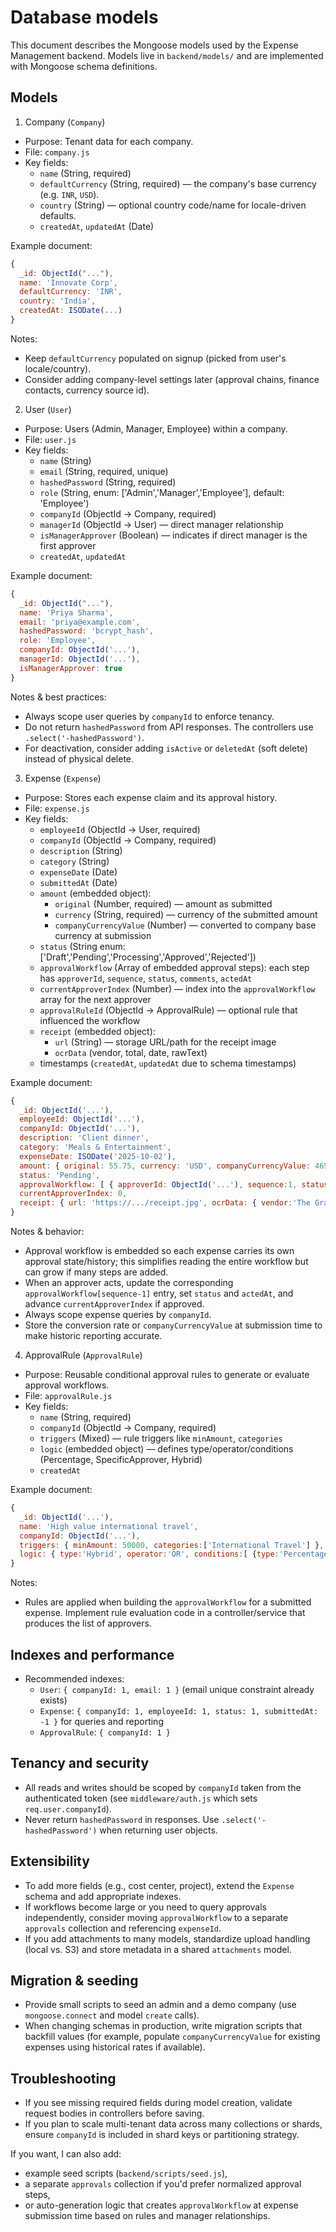 # Database models

This document describes the Mongoose models used by the Expense Management backend. Models live in `backend/models/` and are implemented with Mongoose schema definitions.

## Models

1. Company (`Company`)

- Purpose: Tenant data for each company.
- File: `company.js`
- Key fields:
  - `name` (String, required)
  - `defaultCurrency` (String, required) — the company's base currency (e.g. `INR`, `USD`).
  - `country` (String) — optional country code/name for locale-driven defaults.
  - `createdAt`, `updatedAt` (Date)

Example document:

```js
{
  _id: ObjectId("..."),
  name: 'Innovate Corp',
  defaultCurrency: 'INR',
  country: 'India',
  createdAt: ISODate(...)
}
```

Notes:

- Keep `defaultCurrency` populated on signup (picked from user's locale/country).
- Consider adding company-level settings later (approval chains, finance contacts, currency source id).

2. User (`User`)

- Purpose: Users (Admin, Manager, Employee) within a company.
- File: `user.js`
- Key fields:
  - `name` (String)
  - `email` (String, required, unique)
  - `hashedPassword` (String, required)
  - `role` (String, enum: ['Admin','Manager','Employee'], default: 'Employee')
  - `companyId` (ObjectId -> Company, required)
  - `managerId` (ObjectId -> User) — direct manager relationship
  - `isManagerApprover` (Boolean) — indicates if direct manager is the first approver
  - `createdAt`, `updatedAt`

Example document:

```js
{
  _id: ObjectId("..."),
  name: 'Priya Sharma',
  email: 'priya@example.com',
  hashedPassword: 'bcrypt_hash',
  role: 'Employee',
  companyId: ObjectId('...'),
  managerId: ObjectId('...'),
  isManagerApprover: true
}
```

Notes & best practices:

- Always scope user queries by `companyId` to enforce tenancy.
- Do not return `hashedPassword` from API responses. The controllers use `.select('-hashedPassword')`.
- For deactivation, consider adding `isActive` or `deletedAt` (soft delete) instead of physical delete.

3. Expense (`Expense`)

- Purpose: Stores each expense claim and its approval history.
- File: `expense.js`
- Key fields:
  - `employeeId` (ObjectId -> User, required)
  - `companyId` (ObjectId -> Company, required)
  - `description` (String)
  - `category` (String)
  - `expenseDate` (Date)
  - `submittedAt` (Date)
  - `amount` (embedded object):
    - `original` (Number, required) — amount as submitted
    - `currency` (String, required) — currency of the submitted amount
    - `companyCurrencyValue` (Number) — converted to company base currency at submission
  - `status` (String enum: ['Draft','Pending','Processing','Approved','Rejected'])
  - `approvalWorkflow` (Array of embedded approval steps): each step has `approverId`, `sequence`, `status`, `comments`, `actedAt`
  - `currentApproverIndex` (Number) — index into the `approvalWorkflow` array for the next approver
  - `approvalRuleId` (ObjectId -> ApprovalRule) — optional rule that influenced the workflow
  - `receipt` (embedded object):
    - `url` (String) — storage URL/path for the receipt image
    - `ocrData` (vendor, total, date, rawText)
  - timestamps (`createdAt`, `updatedAt` due to schema timestamps)

Example document:

```js
{
  _id: ObjectId('...'),
  employeeId: ObjectId('...'),
  companyId: ObjectId('...'),
  description: 'Client dinner',
  category: 'Meals & Entertainment',
  expenseDate: ISODate('2025-10-02'),
  amount: { original: 55.75, currency: 'USD', companyCurrencyValue: 4650.50 },
  status: 'Pending',
  approvalWorkflow: [ { approverId: ObjectId('...'), sequence:1, status:'Pending' } ],
  currentApproverIndex: 0,
  receipt: { url: 'https://.../receipt.jpg', ocrData: { vendor:'The Grand', total:55.75, date:'2025-10-02' } }
}
```

Notes & behavior:

- Approval workflow is embedded so each expense carries its own approval state/history; this simplifies reading the entire workflow but can grow if many steps are added.
- When an approver acts, update the corresponding `approvalWorkflow[sequence-1]` entry, set `status` and `actedAt`, and advance `currentApproverIndex` if approved.
- Always scope expense queries by `companyId`.
- Store the conversion rate or `companyCurrencyValue` at submission time to make historic reporting accurate.

4. ApprovalRule (`ApprovalRule`)

- Purpose: Reusable conditional approval rules to generate or evaluate approval workflows.
- File: `approvalRule.js`
- Key fields:
  - `name` (String, required)
  - `companyId` (ObjectId -> Company, required)
  - `triggers` (Mixed) — rule triggers like `minAmount`, `categories`
  - `logic` (embedded object) — defines type/operator/conditions (Percentage, SpecificApprover, Hybrid)
  - `createdAt`

Example document:

```js
{
  _id: ObjectId('...'),
  name: 'High value international travel',
  companyId: ObjectId('...'),
  triggers: { minAmount: 50000, categories:['International Travel'] },
  logic: { type:'Hybrid', operator:'OR', conditions:[ {type:'Percentage', value:60} ] }
}
```

Notes:

- Rules are applied when building the `approvalWorkflow` for a submitted expense. Implement rule evaluation code in a controller/service that produces the list of approvers.

## Indexes and performance

- Recommended indexes:
  - `User`: `{ companyId: 1, email: 1 }` (email unique constraint already exists)
  - `Expense`: `{ companyId: 1, employeeId: 1, status: 1, submittedAt: -1 }` for queries and reporting
  - `ApprovalRule`: `{ companyId: 1 }`

## Tenancy and security

- All reads and writes should be scoped by `companyId` taken from the authenticated token (see `middleware/auth.js` which sets `req.user.companyId`).
- Never return `hashedPassword` in responses. Use `.select('-hashedPassword')` when returning user objects.

## Extensibility

- To add more fields (e.g., cost center, project), extend the `Expense` schema and add appropriate indexes.
- If workflows become large or you need to query approvals independently, consider moving `approvalWorkflow` to a separate `approvals` collection and referencing `expenseId`.
- If you add attachments to many models, standardize upload handling (local vs. S3) and store metadata in a shared `attachments` model.

## Migration & seeding

- Provide small scripts to seed an admin and a demo company (use `mongoose.connect` and model `create` calls).
- When changing schemas in production, write migration scripts that backfill values (for example, populate `companyCurrencyValue` for existing expenses using historical rates if available).

## Troubleshooting

- If you see missing required fields during model creation, validate request bodies in controllers before saving.
- If you plan to scale multi-tenant data across many collections or shards, ensure `companyId` is included in shard keys or partitioning strategy.

If you want, I can also add:

- example seed scripts (`backend/scripts/seed.js`),
- a separate `approvals` collection if you'd prefer normalized approval steps,
- or auto-generation logic that creates `approvalWorkflow` at expense submission time based on rules and manager relationships.
